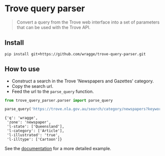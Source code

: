 # Trove query parser
> Convert a query from the Trove web interface into a set of parameters that can be used with the Trove API.  


## Install

`pip install git+https://github.com/wragge/trove-query-parser.git`

## How to use

* Construct a search in the Trove 'Newspapers and Gazettes' category.
* Copy the search url.
* Feed the url to the `parse_query` function.

```python
from trove_query_parser.parser import parse_query

parse_query('https://trove.nla.gov.au/search/category/newspapers?keyword=wragge&l-artType=newspapers&l-state=Queensland&l-category=Article&l-illustrationType=Cartoon')
```




    {'q': 'wragge',
     'zone': 'newspaper',
     'l-state': ['Queensland'],
     'l-category': ['Article'],
     'l-illustrated': 'true',
     'l-illtype': ['Cartoon']}



See the [documentation](https://wragge.github.io/trove_query_parser/) for a more detailed example.
